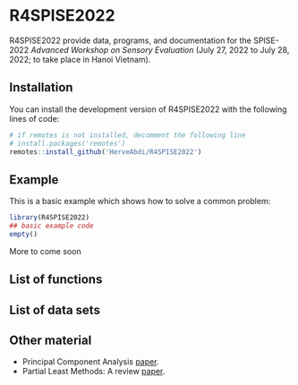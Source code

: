 
# R4SPISE2022

<!-- badges: start -->
<!-- badges: end -->
R4SPISE2022 provide data, programs, 
and documentation for the SPISE-2022 
*Advanced Workshop on Sensory Evaluation*
(July 27, 2022 to July 28, 2022;
to take place in Hanoi Vietnam).

## Installation

You can install the development version of
R4SPISE2022 with the following lines of code:

``` r
# if remotes is not installed, decomment the following line
# install.packages('remotes')
remotes::install_github('HerveAbdi/R4SPISE2022')
```

## Example

This is a basic example which shows 
how to solve a common problem:

``` r
library(R4SPISE2022)
## basic example code
empty()
```

More to come soon

## List of functions

## List of data sets

## Other material

 * Principal Component Analysis [paper](inst/extdata/abdi-awPCA2010.pdf).
 * Partial Least Methods: A review [paper](inst/extdata/abdi-PLSC_and_PLSR2012.pdf).

